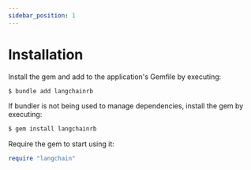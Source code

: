 ```yaml
---
sidebar_position: 1
---
```


# Installation

Install the gem and add to the application's Gemfile by executing:

```bash
$ bundle add langchainrb
```

If bundler is not being used to manage dependencies, install the gem by executing:

```bash
$ gem install langchainrb
```

Require the gem to start using it:

```ruby
require "langchain"
```
